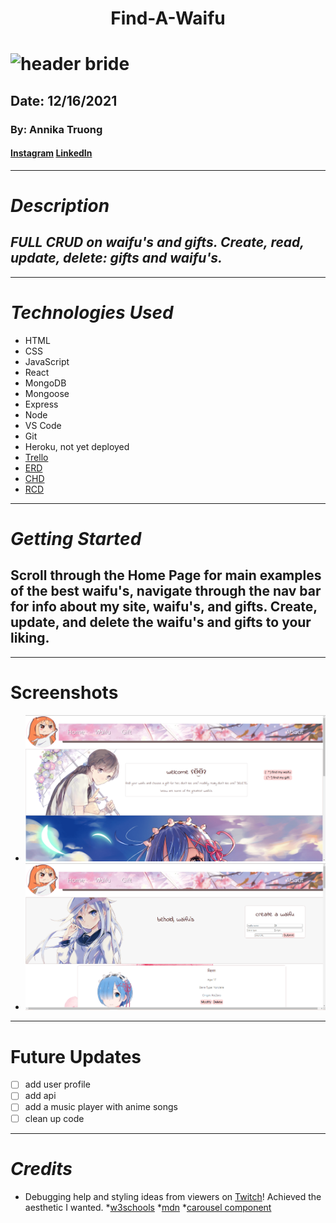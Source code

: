 # <center> Find-A-Waifu </center>
# ![header bride](https://i.imgur.com/2lrcxqE.png)
## Date: 12/16/2021
### By: Annika Truong
#### [Instagram](https://www.instagram.com/ign.xaster/) [LinkedIn](https://www.linkedin.com/in/annikatruong/)
***
# ***Description*** 
## ***FULL CRUD on waifu's and gifts. Create, read, update, delete: gifts and waifu's.***
***
# ***Technologies Used***
* HTML
* CSS
* JavaScript
* React
* MongoDB
* Mongoose
* Express
* Node
* VS Code
* Git
* Heroku, not yet deployed
* [Trello](https://trello.com/b/XsieRd0s/find-a-waifu)
* [ERD](https://lucid.app/lucidchart/37bcf6e5-95d3-4aac-acfd-22f5032b882f/edit?invitationId=inv_395ccd6e-2cc7-492a-af0d-14a35266e8d0)
* [CHD](https://lucid.app/lucidchart/1977f380-4dfc-41b2-a5be-ad12972f4683/edit?invitationId=inv_39df2bd3-fa0e-4076-b6d1-e99975d798f7)
* [RCD](https://lucid.app/lucidchart/11620b31-1850-4c35-b01a-b6ccb6480410/edit?invitationId=inv_438b3305-dcaf-41f9-899d-dcfbbdede765)
***
# ***Getting Started***
## Scroll through the Home Page for main examples of the best waifu's, navigate through the nav bar for info about my site, waifu's, and gifts. Create, update, and delete the waifu's and gifts to your liking.
***
# Screenshots
* ![home page](https://raw.githubusercontent.com/atruong0914/Find-A-Waifu/main/faw-app/public/home.png)
* ![waifu page](https://raw.githubusercontent.com/atruong0914/Find-A-Waifu/main/faw-app/public/waifupg.png)

***
# Future Updates
- [ ] add user profile 
- [ ] add api 
- [ ] add a music player with anime songs 
- [ ] clean up code 
***
# ***Credits***
* Debugging help and styling ideas from viewers on [Twitch](https://www.twitch.tv/xasterttv)! Achieved the aesthetic I wanted.
*[w3schools](https://www.w3schools.com/)
*[mdn](https://developer.mozilla.org/en-US/docs/Learn/Tools_and_testing/Client-side_JavaScript_frameworks/React_getting_started)
*[carousel component](https://github.com/maxmarinich/react-alice-carousel)